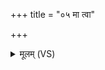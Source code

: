 +++
title = "०५ मा त्वा"

+++
<details><summary>मूलम् (VS)</summary>

मा त्वा॑ दभन्परि॒यान्त॑मा॒जिं स्व॒स्ति दु॒र्गाँ अति॑ याहि॒ शीभ॑म्।  
दिवं॑ च सूर्य पृथि॒वीं च॑ दे॒वीम॑होरा॒त्रे वि॒मिमा॑नो॒ यदेषि॑ ॥
</details>